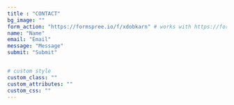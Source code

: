 ```yaml
---
title : "CONTACT"
bg_image: ""
form_action: "https://formspree.io/f/xdobkarn" # works with https://formspree
name: "Name"
email: "Email"
message: "Message"
submit: "Submit"


# custom style
custom_class: ""
custom_attributes: ""
custom_css: ""
---
```

